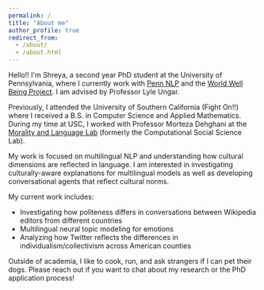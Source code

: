 ```yaml
---
permalink: /
title: "About me"
author_profile: true
redirect_from: 
  - /about/
  - /about.html
---
```


Hello!! I'm Shreya, a second year PhD student at the University of Pennsylvania, where I currently work with [Penn NLP](https://nlp.cis.upenn.edu/) and the [World Well Being Project](https://wwbp.org/). I am advised by Professor Lyle Ungar.

Previously, I attended the University of Southern California (Fight On!!) where I received a B.S. in Computer Science and Applied Mathematics. During my time at USC, I worked with Professor Morteza Dehghani at the [Morality and Language Lab](https://www.mola-lab.org/) (formerly the Computational Social Science Lab).

My work is focused on multilingual NLP and understanding how cultural dimensions are reflected in language. I am interested in investigating culturally-aware explanations for multilingual models as well as developing conversational agents that reflect cultural norms. 

My current work includes: 
 - Investigating how politeness differs in conversations between Wikipedia editors from different countries
 - Multilingual neural topic modeling for emotions
 - Analyzing how Twitter reflects the differences in individualism/collectivism across American counties


Outside of academia, I like to cook, run, and ask strangers if I can pet their dogs. Please reach out if you want to chat about my research or the PhD application process!